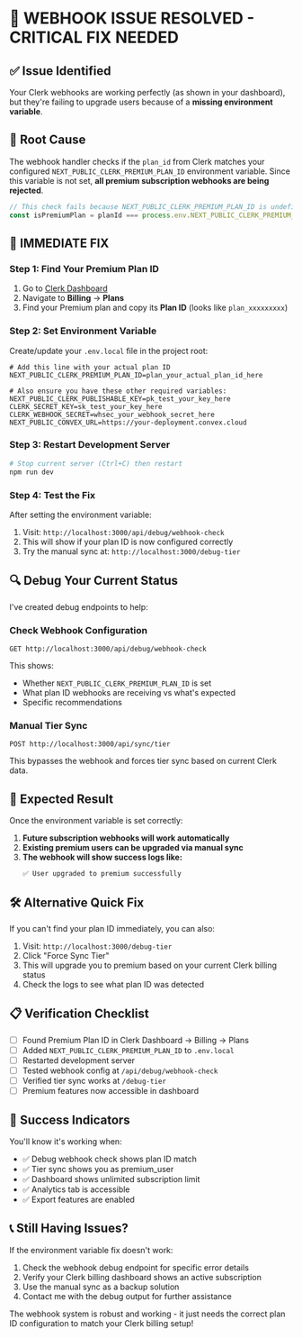 # 🚨 WEBHOOK ISSUE RESOLVED - CRITICAL FIX NEEDED

## ✅ Issue Identified

Your Clerk webhooks are working perfectly (as shown in your dashboard), but they're failing to upgrade users because of a **missing environment variable**.

## 🔧 Root Cause

The webhook handler checks if the `plan_id` from Clerk matches your configured `NEXT_PUBLIC_CLERK_PREMIUM_PLAN_ID` environment variable. Since this variable is not set, **all premium subscription webhooks are being rejected**.

```javascript
// This check fails because NEXT_PUBLIC_CLERK_PREMIUM_PLAN_ID is undefined
const isPremiumPlan = planId === process.env.NEXT_PUBLIC_CLERK_PREMIUM_PLAN_ID;
```

## 🎯 IMMEDIATE FIX

### Step 1: Find Your Premium Plan ID

1. Go to [Clerk Dashboard](https://dashboard.clerk.com)
2. Navigate to **Billing** → **Plans**
3. Find your Premium plan and copy its **Plan ID** (looks like `plan_xxxxxxxxx`)

### Step 2: Set Environment Variable

Create/update your `.env.local` file in the project root:

```env
# Add this line with your actual plan ID
NEXT_PUBLIC_CLERK_PREMIUM_PLAN_ID=plan_your_actual_plan_id_here

# Also ensure you have these other required variables:
NEXT_PUBLIC_CLERK_PUBLISHABLE_KEY=pk_test_your_key_here
CLERK_SECRET_KEY=sk_test_your_key_here
CLERK_WEBHOOK_SECRET=whsec_your_webhook_secret_here
NEXT_PUBLIC_CONVEX_URL=https://your-deployment.convex.cloud
```

### Step 3: Restart Development Server

```bash
# Stop current server (Ctrl+C) then restart
npm run dev
```

### Step 4: Test the Fix

After setting the environment variable:

1. Visit: `http://localhost:3000/api/debug/webhook-check`
2. This will show if your plan ID is now configured correctly
3. Try the manual sync at: `http://localhost:3000/debug-tier`

## 🔍 Debug Your Current Status

I've created debug endpoints to help:

### Check Webhook Configuration
```
GET http://localhost:3000/api/debug/webhook-check
```

This shows:
- Whether `NEXT_PUBLIC_CLERK_PREMIUM_PLAN_ID` is set
- What plan ID webhooks are receiving vs what's expected
- Specific recommendations

### Manual Tier Sync
```
POST http://localhost:3000/api/sync/tier
```

This bypasses the webhook and forces tier sync based on current Clerk data.

## 🚀 Expected Result

Once the environment variable is set correctly:

1. **Future subscription webhooks will work automatically**
2. **Existing premium users can be upgraded via manual sync**
3. **The webhook will show success logs like:**
   ```
   ✅ User upgraded to premium successfully
   ```

## 🛠️ Alternative Quick Fix

If you can't find your plan ID immediately, you can also:

1. Visit: `http://localhost:3000/debug-tier`
2. Click "Force Sync Tier"
3. This will upgrade you to premium based on your current Clerk billing status
4. Check the logs to see what plan ID was detected

## 📋 Verification Checklist

- [ ] Found Premium Plan ID in Clerk Dashboard → Billing → Plans
- [ ] Added `NEXT_PUBLIC_CLERK_PREMIUM_PLAN_ID` to `.env.local`
- [ ] Restarted development server
- [ ] Tested webhook config at `/api/debug/webhook-check`
- [ ] Verified tier sync works at `/debug-tier`
- [ ] Premium features now accessible in dashboard

## 🎉 Success Indicators

You'll know it's working when:
- ✅ Debug webhook check shows plan ID match
- ✅ Tier sync shows you as premium_user
- ✅ Dashboard shows unlimited subscription limit
- ✅ Analytics tab is accessible
- ✅ Export features are enabled

## 📞 Still Having Issues?

If the environment variable fix doesn't work:

1. Check the webhook debug endpoint for specific error details
2. Verify your Clerk billing dashboard shows an active subscription  
3. Use the manual sync as a backup solution
4. Contact me with the debug output for further assistance

The webhook system is robust and working - it just needs the correct plan ID configuration to match your Clerk billing setup!
